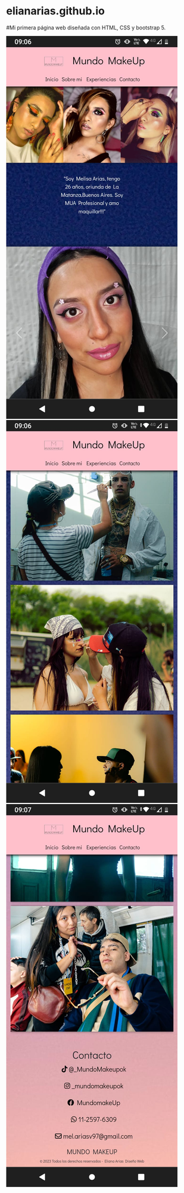 # elianarias.github.io
#Mi primera página web diseñada con HTML, CSS y bootstrap 5.

![captura1](https://github.com/elianarias/elianarias.github.io/blob/main/Capturas/captura1.jpeg)
![captura2](https://github.com/elianarias/elianarias.github.io/blob/main/Capturas/captura2.jpeg)
![captura2](https://github.com/elianarias/elianarias.github.io/blob/main/Capturas/captura3.jpeg)
